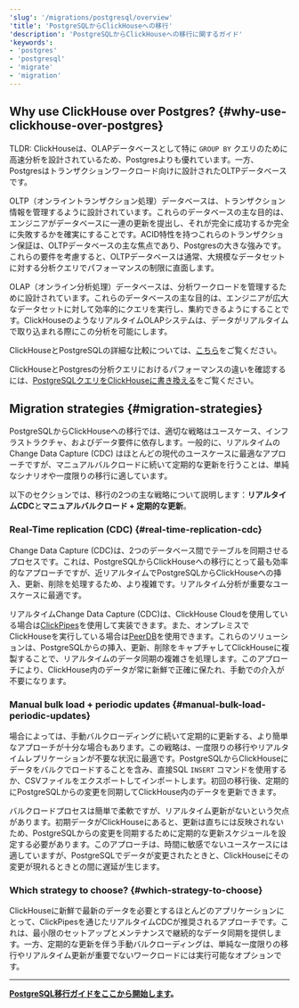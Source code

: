```yaml
---
'slug': '/migrations/postgresql/overview'
'title': 'PostgreSQLからClickHouseへの移行'
'description': 'PostgreSQLからClickHouseへの移行に関するガイド'
'keywords':
- 'postgres'
- 'postgresql'
- 'migrate'
- 'migration'
---
```




## Why use ClickHouse over Postgres? {#why-use-clickhouse-over-postgres}

TLDR: ClickHouseは、OLAPデータベースとして特に `GROUP BY` クエリのために高速分析を設計されているため、Postgresよりも優れています。一方、Postgresはトランザクションワークロード向けに設計されたOLTPデータベースです。

OLTP（オンライントランザクション処理）データベースは、トランザクション情報を管理するように設計されています。これらのデータベースの主な目的は、エンジニアがデータベースに一連の更新を提出し、それが完全に成功するか完全に失敗するかを確実にすることです。ACID特性を持つこれらのトランザクション保証は、OLTPデータベースの主な焦点であり、Postgresの大きな強みです。これらの要件を考慮すると、OLTPデータベースは通常、大規模なデータセットに対する分析クエリでパフォーマンスの制限に直面します。

OLAP（オンライン分析処理）データベースは、分析ワークロードを管理するために設計されています。これらのデータベースの主な目的は、エンジニアが広大なデータセットに対して効率的にクエリを実行し、集約できるようにすることです。ClickHouseのようなリアルタイムOLAPシステムは、データがリアルタイムで取り込まれる際にこの分析を可能にします。

ClickHouseとPostgreSQLの詳細な比較については、[こちら](https://migrations/postgresql/appendix#postgres-vs-clickhouse-equivalent-and-different-concepts)をご覧ください。

ClickHouseとPostgresの分析クエリにおけるパフォーマンスの違いを確認するには、[PostgreSQLクエリをClickHouseに書き換える](/migrations/postgresql/rewriting-queries)をご覧ください。

## Migration strategies {#migration-strategies}

PostgreSQLからClickHouseへの移行では、適切な戦略はユースケース、インフラストラクチャ、およびデータ要件に依存します。一般的に、リアルタイムのChange Data Capture (CDC) はほとんどの現代のユースケースに最適なアプローチですが、マニュアルバルクロードに続いて定期的な更新を行うことは、単純なシナリオや一度限りの移行に適しています。

以下のセクションでは、移行の2つの主な戦略について説明します：**リアルタイムCDC**と**マニュアルバルクロード + 定期的な更新**。

### Real-Time replication (CDC) {#real-time-replication-cdc}

Change Data Capture (CDC)は、2つのデータベース間でテーブルを同期させるプロセスです。これは、PostgreSQLからClickHouseへの移行にとって最も効率的なアプローチですが、近リアルタイムでPostgreSQLからClickHouseへの挿入、更新、削除を処理するため、より複雑です。リアルタイム分析が重要なユースケースに最適です。

リアルタイムChange Data Capture (CDC)は、ClickHouse Cloudを使用している場合は[ClickPipes](/integrations/clickpipes/postgres/deduplication)を使用して実装できます。また、オンプレミスでClickHouseを実行している場合は[PeerDB](https://github.com/PeerDB-io/peerdb)を使用できます。これらのソリューションは、PostgreSQLからの挿入、更新、削除をキャプチャしてClickHouseに複製することで、リアルタイムのデータ同期の複雑さを処理します。このアプローチにより、ClickHouse内のデータが常に新鮮で正確に保たれ、手動での介入が不要になります。

### Manual bulk load + periodic updates {#manual-bulk-load-periodic-updates}

場合によっては、手動バルクローディングに続いて定期的に更新する、より簡単なアプローチが十分な場合もあります。この戦略は、一度限りの移行やリアルタイムレプリケーションが不要な状況に最適です。PostgreSQLからClickHouseにデータをバルクでロードすることを含み、直接SQL `INSERT` コマンドを使用するか、CSVファイルをエクスポートしてインポートします。初回の移行後、定期的にPostgreSQLからの変更を同期してClickHouse内のデータを更新できます。

バルクロードプロセスは簡単で柔軟ですが、リアルタイム更新がないという欠点があります。初期データがClickHouseにあると、更新は直ちには反映されないため、PostgreSQLからの変更を同期するために定期的な更新スケジュールを設定する必要があります。このアプローチは、時間に敏感でないユースケースには適していますが、PostgreSQLでデータが変更されたときと、ClickHouseにその変更が現れるときとの間に遅延が生じます。

### Which strategy to choose? {#which-strategy-to-choose}

ClickHouseに新鮮で最新のデータを必要とするほとんどのアプリケーションにとって、ClickPipesを通じたリアルタイムCDCが推奨されるアプローチです。これは、最小限のセットアップとメンテナンスで継続的なデータ同期を提供します。一方、定期的な更新を伴う手動バルクローディングは、単純な一度限りの移行やリアルタイム更新が重要でないワークロードには実行可能なオプションです。

---

**[PostgreSQL移行ガイドをここから開始します](/migrations/postgresql/dataset)。**
